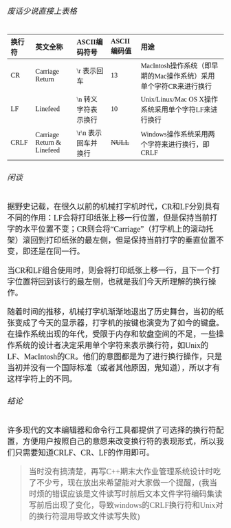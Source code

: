 <font size = 4 face = "楷体">

###### 废话少说直接上表格

|换行符|英文全称|ASCII编码符号|ASCII编码值|用途|
|:---|:---|:---|:---|:---|
| CR   | Carriage Return|\r 表示回车|13|MacIntosh操作系统（即早期的Mac操作系统）采用单个字符CR来进行换行|
| LF   | Linefeed | \n 转义字符表示换行|10|Unix/Linux/Mac OS X操作系统采用单个字符LF来进行换行|
| CRLF | Carriage Return & Linefeed | \r\n 表示回车并换行|~~NULL~~|Windows操作系统采用两个字符来进行换行，即CRLF|

###### 闲谈

据野史记载，在很久以前的机械打字机时代，CR和LF分别具有不同的作用：LF会将打印纸张上移一行位置，但是保持当前打字的水平位置不变；CR则会将“Carriage”（打字机上的滚动托架）滚回到打印纸张的最左侧，但是保持当前打字的垂直位置不变，即还是在同一行。

当CR和LF组合使用时，则会将打印纸张上移一行，且下一个打字位置将回到该行的最左侧，也就是我们今天所理解的换行操作。

随着时间的推移，机械打字机渐渐地退出了历史舞台，当初的纸张变成了今天的显示器，打字机的按键也演变为了如今的键盘。在操作系统出现的年代，受限于内存和软盘空间的不足，一些操作系统的设计者决定采用单个字符来表示换行符，如Unix的LF、MacIntosh的CR。他们的意图都是为了进行换行操作，只是当初并没有一个国际标准（或者其他原因，鬼知道），所以才有这样字符上的不同。

###### 结论

许多现代的文本编辑器和命令行工具都提供了可选择的换行符配置，方便用户按照自己的意愿来改变换行符的表现形式，所以我们只需要知道CRLF、CR、LF的作用即可。

> 当时没有搞清楚，再写C++期末大作业管理系统设计时吃了不少亏，现在放出来希望能对大家做一个提醒，(我当时烦的错误应该是文件读写时前后文本文件字符编码集读写前后出现了变化，导致windows的CRLF换行符和Unix对的换行符混用导致文件读写失败)

</font>